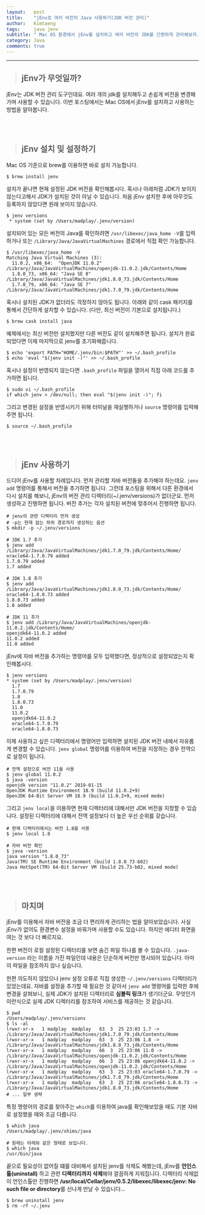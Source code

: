 ```yaml
---
layout:   post
title:    "jEnv로 여러 버전의 Java 사용하기(JDK 버전 관리)"
author:   Kimtaeng
tags: 	  java jenv
subtitle: " Mac OS 환경에서 jEnv를 설치하고 여러 버전의 JDK를 간편하게 관리해보자."
category: Java
comments: true
---
```


<hr/>

> ## jEnv가 무엇일까?

jEnv는 JDK 버전 관리 도구인데요. 여러 개의 jdk를 설치해두고 손쉽게 버전을 변경해가며 사용할 수 있습니다.
이번 포스팅에서는 Mac OS에서 jEnv를 설치하고 사용하는 방법을 알아봅니다. 

<br/><br/>

> ## jEnv 설치 및 설정하기

Mac OS 기준으로 brew를 이용하면 바로 설치 가능합니다.
<pre class="line-numbers"><code class="language-bash" data-start="1">$ brew install jenv
</code></pre>

설치가 끝나면 현재 설정된 JDK 버전을 확인해봅시다. 혹시나 아래처럼 JDK가 보이지 않는다고해서 JDK가 설치된 것이 아닐 수 있습니다.
처음 jEnv 설치한 후에 아무것도 등록하지 않았다면 원래 보이지 않습니다.

<pre class="line-numbers"><code class="language-bash" data-start="1">$ jenv versions
 * system (set by /Users/madplay/.jenv/version) 
</code></pre>

설치되어 있는 모든 버전의 Java를 확인하려면 ```/usr/libexec/java_home -V```를 입력하거나
또는 ```/Library/Java/JavaVirtualMachines``` 경로에서 직접 확인 가능합니다.

<pre class="line-numbers"><code class="language-bash" data-start="1">$ /usr/libexec/java_home -V
Matching Java Virtual Machines (3):
  11.0.2, x86_64:  "OpenJDK 11.0.2"	/Library/Java/JavaVirtualMachines/openjdk-11.0.2.jdk/Contents/Home
  1.8.0_73, x86_64: "Java SE 8"	/Library/Java/JavaVirtualMachines/jdk1.8.0_73.jdk/Contents/Home
  1.7.0_79, x86_64:	"Java SE 7"	/Library/Java/JavaVirtualMachines/jdk1.7.0_79.jdk/Contents/Home
</code></pre>

혹시나 설치된 JDK가 없더라도 걱정하지 않아도 됩니다. 아래와 같이 cask 패키지를 통해서 간단하게 설치할 수 있습니다.
(다만, 최신 버전이 기본으로 설치됩니다.)
<pre class="line-numbers"><code class="language-bash" data-start="1">$ brew cask install java
</code></pre>

예제에서는 최신 버전만 설치했지만 다른 버전도 같이 설치해주면 됩니다.
설치가 완료되었다면 이제 마지막으로 jenv를 초기화해줍니다.

<pre class="line-numbers"><code class="language-bash" data-start="1">$ echo 'export PATH="HOME/.jenv/bin:$PATH"' >> ~/.bash_profile
$ echo 'eval "$(jenv init -)"' >> ~/.bash_profile
</code></pre>

혹시나 설정이 반영되지 않는다면 ```.bash_profile``` 파일을 열어서 직접 아래 코드를 추가하면 됩니다.

<pre class="line-numbers"><code class="language-bash" data-start="1">$ sudo vi ~/.bash_profile
if which jenv > /dev/null; then eval "$(jenv init -)"; fi
</code></pre>

그리고 변경된 설정을 반영시키기 위해 터미널을 재실행하거나 ```source``` 명령어를 입력해주면 됩니다.

<pre class="line-numbers"><code class="language-bash" data-start="1">$ source ~/.bash_profile
</code></pre>

<br/><br/>

> ## jEnv 사용하기

드디어 jEnv를 사용할 차례입니다. 먼저 관리할 자바 버전들을 추가해야 하는데요. ```jenv add``` 명령어를 통해서 버전을 추가하면 됩니다.
그런데 포스팅을 위해서 다른 환경에서 다시 설치를 해보니, jEnv의 버전 관리 디렉터리(~/.jenv/versions)가 없더군요.
먼저 생성하고 진행하면 됩니다. 버전 추가는 각자 설치된 버전에 맞추어서 진행하면 됩니다.

<pre class="line-numbers"><code class="language-bash" data-start="1"># jenv의 관련 디렉터리 먼저 생성
# -p는 현재 없는 하위 경로까지 생성하는 옵션
$ mkdir -p ~/.jenv/versions

# JDK 1.7 추가
$ jenv add /Library/Java/JavaVirtualMachines/jdk1.7.0_79.jdk/Contents/Home/
oracle64-1.7.0.79 added
1.7.0.79 added
1.7 added

# JDK 1.8 추가
$ jenv add /Library/Java/JavaVirtualMachines/jdk1.8.0_73.jdk/Contents/Home/
oracle64-1.8.0.73 added
1.8.0.73 added
1.8 added

# JDK 11 추가
$ jenv add /Library/Java/JavaVirtualMachines/openjdk-11.0.2.jdk/Contents/Home/
openjdk64-11.0.2 added
11.0.2 added
11.0 added
</code></pre>

jEnv에 자바 버전을 추가하는 명령어를 모두 입력했다면, 정상적으로 설정되었는지 확인해봅시다. 

<pre class="line-numbers"><code class="language-bash" data-start="1">$ jenv versions
* system (set by /Users/madplay/.jenv/version)
  1.7
  1.7.0.79
  1.8
  1.8.0.73
  11.0
  11.0.2
  openjdk64-11.0.2
  oracle64-1.7.0.79
  oracle64-1.8.0.73
</code></pre>

이제 사용하고 싶은 디렉터리에서 명령어만 입력하면 설치된 JDK 버전 내에서 자유롭게 변경할 수 있습니다.
```jenv global``` 명령어를 이용하여 버전을 지정하는 경우 전역으로 설정이 됩니다. 

<pre class="line-numbers"><code class="language-bash" data-start="1"># 전역 설정으로 버전 11을 사용
$ jenv global 11.0.2
$ java -version
openjdk version "11.0.2" 2019-01-15
OpenJDK Runtime Environment 18.9 (build 11.0.2+9)
OpenJDK 64-Bit Server VM 18.9 (build 11.0.2+9, mixed mode)
</code></pre>

그리고 ```jenv local```을 이용하면 현재 디렉터리에 대해서만 JDK 버전을 지정할 수 있습니다.
설정된 디렉터리에 대해서 전역 설정보다 더 높은 우선 순위를 갖습니다.

<pre class="line-numbers"><code class="language-bash" data-start="1"># 현재 디렉터리에서는 버전 1.8을 사용
$ jenv local 1.8

# 자바 버전 확인
$ java -version
java version "1.8.0_73"
Java(TM) SE Runtime Environment (build 1.8.0_73-b02)
Java HotSpot(TM) 64-Bit Server VM (build 25.73-b02, mixed mode)
</code></pre>

<br/><br/>

> ## 마치며

jEnv를 이용해서 자바 버전을 조금 더 편리하게 관리하는 법을 알아보았습니다. 사실 jEnv가 없어도 환경변수 설정을 바꿔가며 사용할 수도 있습니다.
하지만 에디터 화면을 여는 것 보다 더 빠르지요. 

한편 버전이 로컬 설정된 디렉터리를 보면 숨긴 파일 하나를 볼 수 있습니다. ```.java-version``` 라는 이름을 가진 파일인데 내용은
단순하게 버전만 명시되어 있습니다. 아마 이 파일을 참조하지 않나 싶습니다.

한편 의도하지 않았으나 jenv 설정 오류로 직접 생성한 ```~/.jenv/versions``` 디렉터리가 있었는데요. 자바를 설정을 추가할 때 필요한 것 같아서
```jenv add``` 명령어를 입력한 후에 변경을 살펴보니, 실제 JDK가 설치된 디렉터리로 **심볼릭 링크**가 생기더군요. 무엇인가 이런식으로
실제 JDK 디렉터리를 참조하여 서비스를 제공하는 것 같습니다.

<pre class="line-numbers"><code class="language-bash" data-start="1">$ pwd
/Users/madplay/.jenv/versions
$ ls -al
lrwxr-xr-x   1 madplay  madplay   63  3  25 23:03 1.7 -> /Library/Java/JavaVirtualMachines/jdk1.7.0_79.jdk/Contents/Home
lrwxr-xr-x   1 madplay  madplay   63  3  25 23:06 1.8 -> /Library/Java/JavaVirtualMachines/jdk1.8.0_73.jdk/Contents/Home
lrwxr-xr-x   1 madplay  madplay   66  3  25 23:06 11.0 -> /Library/Java/JavaVirtualMachines/openjdk-11.0.2.jdk/Contents/Home
lrwxr-xr-x   1 madplay  madplay   66  3  25 23:06 openjdk64-11.0.2 -> /Library/Java/JavaVirtualMachines/openjdk-11.0.2.jdk/Contents/Home
lrwxr-xr-x   1 madplay  madplay   63  3  25 23:03 oracle64-1.7.0.79 -> /Library/Java/JavaVirtualMachines/jdk1.7.0_79.jdk/Contents/Home
lrwxr-xr-x   1 madplay  madplay   63  3  25 23:06 oracle64-1.8.0.73 -> /Library/Java/JavaVirtualMachines/jdk1.8.0_73.jdk/Contents/Home
# ... 일부 생략
</code></pre>

특정 명령어의 경로를 찾아주는 ```which```를 이용하여 java를 확인해보았을 때도 기본 자바로 설정했을 때와 조금 다릅니다.

<pre class="line-numbers"><code class="language-bash" data-start="1">$ which java
/Users/madplay/.jenv/shims/java

# 원래는 아래와 같은 형태로 보입니다.
$ which java
/usr/bin/java
</code></pre>

끝으로 필요성이 없어질 떄를 대비해서 설치된 jenv를 삭제도 해봤는데, jEnv를 **언인스톨(uninstall)** 하고
관련 **디렉터리까지 삭제**해야 깔끔하게 지워집니다. 디렉터리 삭제없이 언인스톨만 진행하면
**/usr/local/Cellar/jenv/0.5.2/libexec/libexec/jenv: No such file or directory**를 신나게 만날 수 있습니다...

<pre class="line-numbers"><code class="language-bash" data-start="1">$ brew uninstall jenv
$ rm -rf ~/.jenv
</code></pre>